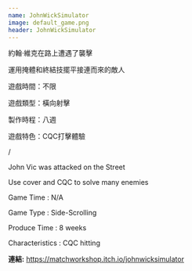 ```yaml
---
name: JohnWickSimulator
image: default_game.png
header: JohnWickSimulator
---
```


約翰‧維克在路上遭遇了襲擊

 運用掩體和終結技擺平接連而來的敵人


遊戲時間：不限

遊戲類型：橫向射擊

製作時程：八週

遊戲特色：CQC打擊體驗



/

John Vic was attacked on the Street

Use cover and CQC to solve many enemies



Game Time : N/A

Game Type : Side-Scrolling

Produce Time : 8 weeks

Characteristics : CQC  hitting

**連結:** https://matchworkshop.itch.io/johnwicksimulator
